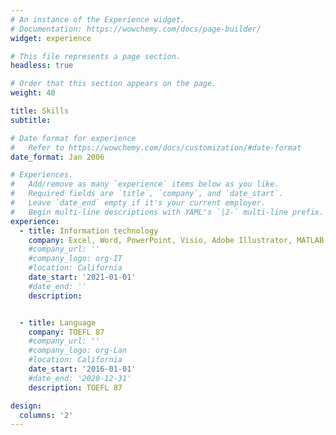 ```yaml
---
# An instance of the Experience widget.
# Documentation: https://wowchemy.com/docs/page-builder/
widget: experience

# This file represents a page section.
headless: true

# Order that this section appears on the page.
weight: 40

title: Skills
subtitle:

# Date format for experience
#   Refer to https://wowchemy.com/docs/customization/#date-format
date_format: Jan 2006

# Experiences.
#   Add/remove as many `experience` items below as you like.
#   Required fields are `title`, `company`, and `date_start`.
#   Leave `date_end` empty if it's your current employer.
#   Begin multi-line descriptions with YAML's `|2-` multi-line prefix.
experience:
  - title: Information technology
    company: Excel, Word, PowerPoint, Visio, Adobe Illustrator, MATLAB, LabVIEW, C/C++, Python, Ubuntu, ROS, etc.
    #company_url: ''
    #company_logo: org-IT
    #location: California
    date_start: '2021-01-01'
    #date_end: ''
    description:  


  - title: Language
    company: TOEFL 87
    #company_url: ''
    #company_logo: org-Lan
    #location: California
    date_start: '2016-01-01'
    #date_end: '2020-12-31'
    description: TOEFL 87

design:
  columns: '2'
---
```

